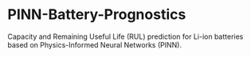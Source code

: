 # PINN-Battery-Prognostics
Capacity and Remaining Useful Life (RUL) prediction for Li-ion batteries based on Physics-Informed Neural Networks (PINN).
